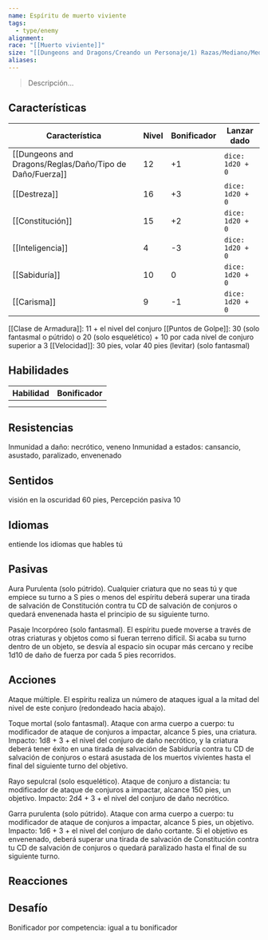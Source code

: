 ```yaml
---
name: Espíritu de muerto viviente
tags:
  - type/enemy
alignment: 
race: "[[Muerto viviente]]"
size: "[[Dungeons and Dragons/Creando un Personaje/1) Razas/Mediano/Mediano]]"
aliases: 
---
```

> Descripción...
## Características
| Característica   | Nivel | Bonificador | Lanzar dado |
| ---------------- | ----- | ----------- | ----------- |
| [[Dungeons and Dragons/Reglas/Daño/Tipo de Daño/Fuerza]]       | 12     | +1           | `dice: 1d20 + 0` |
| [[Destreza]]     | 16     | +3           | `dice: 1d20 + 0`            |
| [[Constitución]] | 15     | +2           | `dice: 1d20 + 0`            |
| [[Inteligencia]] | 4     | -3           | `dice: 1d20 + 0`            |
| [[Sabiduría]]    | 10     | 0           | `dice: 1d20 + 0`            |
| [[Carisma]]      | 9     | -1           | `dice: 1d20 + 0`            |

[[Clase de Armadura]]: 11 + el nivel del conjuro
[[Puntos de Golpe]]: 30 (solo fantasmal o pútrido) o 20 (solo esquelético) + 10 por cada nivel de conjuro superior a 3
[[Velocidad]]: 30 pies, volar 40 pies (levitar) (solo fantasmal)
## Habilidades
| Habilidad | Bonificador |
| --------- | ----------- |
|           |             |
|           |             |
## Resistencias

Inmunidad a daño: necrótico, veneno
Inmunidad a estados: cansancio, asustado, paralizado, envenenado
## Sentidos

visión en la oscuridad 60 pies, Percepción pasiva 10
## Idiomas

entiende los idiomas que hables tú
## Pasivas

Aura Purulenta (solo pútrido). 
Cualquier criatura que no seas tú y que empiece su turno a S pies o menos del espíritu deberá superar una tirada de salvación de Constitución contra tu CD de salvación de conjuros o quedará envenenada hasta el principio de su siguiente turno.

Pasaje lncorpóreo (solo fantasmal). 
El espíritu puede moverse a través de otras criaturas y objetos como si fueran terreno difícil. Si acaba su turno dentro de un objeto, se desvía al espacio sin ocupar más cercano y recibe 1d10 de daño de fuerza por cada 5 pies recorridos.
## Acciones

Ataque múltiple. 
El espíritu realiza un número de ataques igual a la mitad del nivel de este conjuro (redondeado hacia abajo).

Toque mortal (solo fantasmal). 
Ataque con arma cuerpo a cuerpo: tu modificador de ataque de conjuros a impactar, alcance 5 pies, una criatura. Impacto: 1d8 + 3 + el nivel del conjuro de daño necrótico, y la criatura deberá tener éxito en una tirada de salvación de Sabiduría contra tu CD de salvación de conjuros o estará asustada de los muertos vivientes hasta el final del siguiente turno del objetivo.

Rayo sepulcral (solo esquelético). 
Ataque de conjuro a distancia: tu modificador de ataque de conjuros a impactar, alcance 150 pies, un objetivo. Impacto: 2d4 + 3 + el nivel del conjuro de daño necrótico.

Garra purulenta (solo pútrido). 
Ataque con arma cuerpo a cuerpo: tu modificador de ataque de conjuros a impactar, alcance 5 pies, un objetivo. Impacto: 1d6 + 3 + el nivel del conjuro de daño cortante. Si el objetivo es envenenado, deberá superar una tirada de salvación de Constitución contra tu CD de salvación de conjuros o quedará paralizado hasta el final de su siguiente turno.
## Reacciones

## Desafío

Bonificador por competencia: igual a tu bonificador